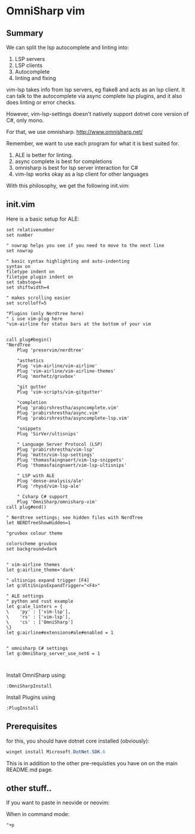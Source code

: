 # OmniSharp vim



## Summary

We can split the lsp autocomplete and linting into:

1. LSP servers
2. LSP clients
3. Autocomplete
4. linting and fixing

vim-lsp takes info from lsp servers, eg flake8 and acts as
an lsp client. It can talk to the autocomplete via
async complete lsp plugins, and it also does linting or
error checks.

However, vim-lsp-settings doesn't natively support 
dotnet core version of C#, only mono.

For that, we use omnisharp.
http://www.omnisharp.net/

Remember, we want to use each program for what it is best
suited for.

1. ALE is better for linting. 
2. async complete is best for completions
3. omnisharp is best for lsp server interaction for C#
4. vim-lsp works okay as a lsp client for other languages

With this philosophy, we get the following init.vim:


## init.vim
Here is a basic setup for ALE:
```vim
set relativenumber
set number

" nowrap helps you see if you need to move to the next line
set nowrap

" basic syntax highlighting and auto-indenting
syntax on
filetype indent on
filetype plugin indent on
set tabstop=4
set shiftwidth=4

" makes scrolling easier
set scrolloff=5

"Plugins (only Nerdtree here)
" i use vim-plug here
"vim-airline for status bars at the bottom of your vim


call plug#begin()
"NerdTree
    Plug 'preservim/nerdtree'

    "asthetics
    Plug 'vim-airline/vim-airline'
    Plug 'vim-airline/vim-airline-themes'
    Plug 'morhetz/gruvbox'

    "git gutter
    Plug 'vim-scripts/vim-gitgutter'

    "completion
    Plug 'prabirshrestha/asyncomplete.vim'
    Plug 'prabirshrestha/async.vim'
    Plug 'prabirshrestha/asyncomplete-lsp.vim'

    "snippets
    Plug 'SirVer/ultisnips'

    " Language Server Protocol (LSP)
    Plug 'prabirshrestha/vim-lsp'
    Plug 'mattn/vim-lsp-settings'
    Plug 'thomasfaingnaert/vim-lsp-snippets'
    Plug 'thomasfaingnaert/vim-lsp-ultisnips'

    " LSP with ALE
    Plug 'dense-analysis/ale' 
    Plug 'rhysd/vim-lsp-ale' 

    " Csharp C# support
    Plug 'OmniSharp/omnisharp-vim'
call plug#end()

" Nerdtree settings; see hidden files with NerdTree
let NERDTreeShowHidden=1

"gruvbox colour theme

colorscheme gruvbox
set background=dark


" vim-airline themes
let g:airline_theme='dark'

" ultisnips expand trigger [F4]
let g:UltiSnipsExpandTrigger="<F4>"

" ALE settings
" python and rust example
let g:ale_linters = {
\    'py' : ['vim-lsp'],
\    'rs' : ['vim-lsp'],
\    'cs' : ['OmniSharp']
\}
let g:airline#extensions#ale#enabled = 1


" omnisharp C# settings
let g:OmniSharp_server_use_net6 = 1



```
Install OmniSharp using:

```vim
:OmniSharpInstall
```
Install Plugins using

```vim
:PlugInstall
```
## Prerequisites
for this, you should have dotnet core installed (obviously):
```powershell
winget install Microsoft.DotNet.SDK.6
```

This is in addition to the other pre-requisties you have on
on the main README.md page.

## other stuff..

If you want to paste in neovide or neovim:

When in command mode:
```
"+p
```















